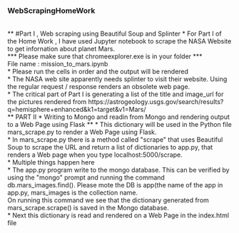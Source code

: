 ### WebScrapingHomeWork
</br>
** #Part I , Web scraping using Beautiful Soup and Splinter
* For Part I of the Home Work , I have used Jupyter notebook to scrape the NASA Website to get infornation about planet Mars.
</br>
*** Please make sure that chromeexplorer.exe is in your folder ***
</br>
File name : mission_to_mars.ipynb
</br>
* Please run the cells in order and the output will be rendered
</br>
* The NASA web site apparently needs splinter to visit their website. Using the regular request / response renders an obsolete
web page.
</br>
* The critical part of Part I is generating a list of the title and image_url for the pictures rendered from
https://astrogeology.usgs.gov/search/results?q=hemisphere+enhanced&k1=target&v1=Mars/
</br>
**  PART II * Writing to Mongo and readin from Mongo and rendering output to a Web Page using Flask **
* This dictionary will be used in the Python file mars_scrape.py to render a Web Page using Flask.
</br>
* In mars_scrape.py there is a method called "scrape" that uses Beautiful Soup to scrape the URL and return a list of dictionaries to app.py, that renders a Web page when you type localhost:5000/scrape.
</br>
* Multiple things happen here 
</br>
* The app.py program write to the mongo database. This can be verified by using the "mongo" prompt and running the command 
db.mars_images.find(). Please mote the DB is app(the name of the app in app.py, mars_images is the collection name. 
</br>
On running this command we see that the dictionary generated from mars_scrape.scrape() is saved in the Mongo database.
</br>
* Next this dictionary is read and rendered on a Web Page in the index.html file
